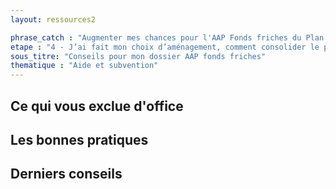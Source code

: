 ```yaml
---
layout: ressources2

phrase_catch : "Augmenter mes chances pour l'AAP Fonds friches du Plan de Relance"
etape : "4 - J’ai fait mon choix d’aménagement, comment consolider le projet avant d’attaquer les travaux ?"
sous_titre: "Conseils pour mon dossier AAP fonds friches"
thematique : "Aide et subvention"
---
```



## Ce qui vous exclue d'office

## Les bonnes pratiques

## Derniers conseils
